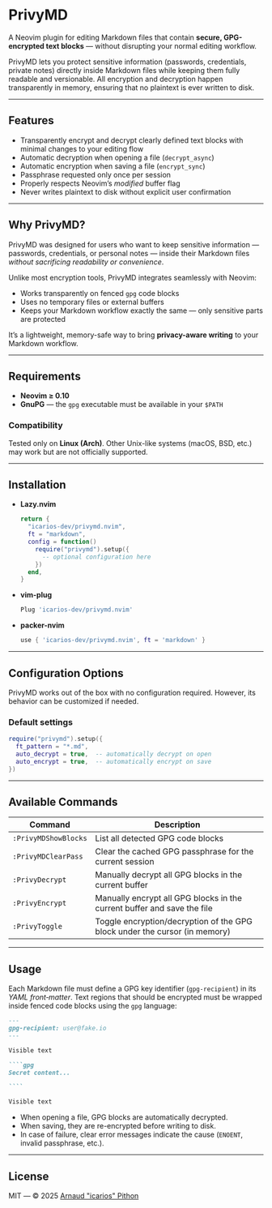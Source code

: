 # PrivyMD

A Neovim plugin for editing Markdown files that contain **secure, GPG-encrypted text blocks** — without disrupting your normal editing workflow.

PrivyMD lets you protect sensitive information (passwords, credentials, private notes) directly inside Markdown files while keeping them fully readable and versionable.
All encryption and decryption happen transparently in memory, ensuring that no plaintext is ever written to disk.

---

## Features

- Transparently encrypt and decrypt clearly defined text blocks with minimal changes to your editing flow
- Automatic decryption when opening a file (`decrypt_async`)
- Automatic encryption when saving a file (`encrypt_sync`)
- Passphrase requested only once per session
- Properly respects Neovim’s *modified* buffer flag
- Never writes plaintext to disk without explicit user confirmation

---

## Why PrivyMD?

PrivyMD was designed for users who want to keep sensitive information — passwords, credentials, or personal notes — inside their Markdown files *without sacrificing readability or convenience*.

Unlike most encryption tools, PrivyMD integrates seamlessly with Neovim:
- Works transparently on fenced `gpg` code blocks
- Uses no temporary files or external buffers
- Keeps your Markdown workflow exactly the same — only sensitive parts are protected

It’s a lightweight, memory-safe way to bring **privacy-aware writing** to your Markdown workflow.

---

## Requirements

- **Neovim ≥ 0.10**
- **GnuPG** — the `gpg` executable must be available in your `$PATH`

### Compatibility

Tested only on **Linux (Arch)**.
Other Unix-like systems (macOS, BSD, etc.) may work but are not
officially supported.

---

## Installation 

- **Lazy.nvim**

  ```lua
  return {
    "icarios-dev/privymd.nvim",
    ft = "markdown",
    config = function()
      require("privymd").setup({
        -- optional configuration here
      })
    end,
  }
  ```
- **vim-plug**
  ```lua
  Plug 'icarios-dev/privymd.nvim'
  ```
- **packer-nvim**
  ```lua
  use { 'icarios-dev/privymd.nvim', ft = 'markdown' }
  ```

---

## Configuration Options

PrivyMD works out of the box with no configuration required.
However, its behavior can be customized if needed.

### Default settings

```lua
require("privymd").setup({
  ft_pattern = "*.md",
  auto_decrypt = true,  -- automatically decrypt on open
  auto_encrypt = true,  -- automatically encrypt on save
})

```

---

## Available Commands

| Command            | Description                                                                 |
| ------------------ | --------------------------------------------------------------------------- |
| `:PrivyMDShowBlocks` | List all detected GPG code blocks                                           |
| `:PrivyMDClearPass`  | Clear the cached GPG passphrase for the current session                     |
| `:PrivyDecrypt`      | Manually decrypt all GPG blocks in the current buffer                       |
| `:PrivyEncrypt`      | Manually encrypt all GPG blocks in the current buffer and save the file     |
| `:PrivyToggle`       | Toggle encryption/decryption of the GPG block under the cursor (in memory)  |


---

## Usage

Each Markdown file must define a GPG key identifier (`gpg-recipient`) in its *YAML front‑matter*.
Text regions that should be encrypted must be wrapped inside fenced code blocks using the `gpg` language:

``````markdown
---
gpg-recipient: user@fake.io
---

Visible text

````gpg
Secret content...

````

Visible text

``````

- When opening a file, GPG blocks are automatically decrypted.
- When saving, they are re-encrypted before writing to disk.
- In case of failure, clear error messages indicate the cause (`ENOENT`, invalid passphrase, etc.).

---

## License

MIT — © 2025 [Arnaud "icarios" Pithon](https://github.com/icarios-dev)
